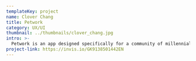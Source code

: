 ```yaml
---
templateKey: project
name: Clover Chang
title: Petwork
category: UX/UI
thumbnail: ../thumbnails/clover_chang.jpg
intro: >-
  Petwork is an app designed specifically for a community of millennials pet owners, which encourages them to communicate and exchange pet care knowledge in the hope of transitioning a first-time pet owner to an experienced pet owner.
project-link: https://invis.io/GK9138501442EN
---
```

